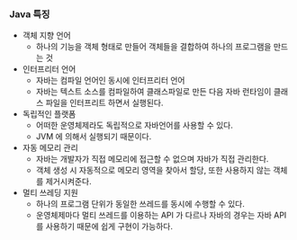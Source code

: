### Java 특징

- 객체 지향 언어
    - 하나의 기능을 객체 형태로 만들어 객체들을 결합하여 하나의 프로그램을 만드는 것
- 인터프리터 언어
    - 자바는 컴파일 언어인 동시에 인터프리터 언어
    - 자바는 텍스트 소스를 컴파일하여 클래스파일로 만든 다음 자바 런타임이 클래스 파일을 인터프리트 하면서 실행된다.
- 독립적인 플랫폼
    - 어떠한 운영체제라도 독립적으로 자바언어를 사용할 수 있다.
    - JVM 에 의해서 실행되기 때문이다.
- 자동 메모리 관리
    - 자바는 개발자가 직접 메모리에 접근할 수 없으며 자바가 직접 관리한다.
    - 객체 생성 시 자동적으로 메모리 영역을 찾아서 할당, 또한 사용하지 않는 객체를 제거시켜준다.
- 멀티 쓰레딩 지원
    - 하나의 프로그램 단위가 동일한 쓰레드를 동시에 수행할 수 있다.
    - 운영체제마다 멀티 쓰레드를 이용하는 API 가 다르나 자바의 경우는 자바 API 를 사용하기 때문에 쉽게 구현이 가능하다.